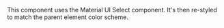 This component uses the Material UI Select component. It's then re-styled to match the parent element color scheme. 